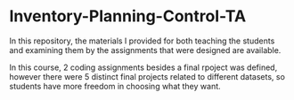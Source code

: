 # Inventory-Planning-Control-TA
In this repository, the materials I provided for both teaching the students and examining them by the assignments that were designed are available.

In this course, 2 coding assignments besides a final rpoject was defined, however there were 5 distinct final projects related to different datasets, so students have more freedom in choosing what they want.
